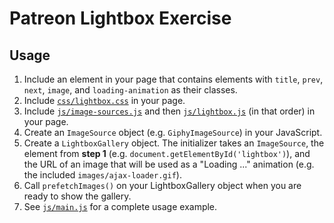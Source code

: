 # Patreon Lightbox Exercise

## Usage

1. Include an element in your page that contains elements with `title`, `prev`, `next`, `image`, and `loading-animation` as their classes.
2. Include [`css/lightbox.css`](css/lightbox.css) in your page.
3. Include [`js/image-sources.js`](js/image-sources.js) and then [`js/lightbox.js`](js/lightbox.js) (in that order) in your page.
4. Create an `ImageSource` object (e.g. `GiphyImageSource`) in your JavaScript.
5. Create a `LightboxGallery` object. The initializer takes an `ImageSource`, the element from **step 1** (e.g. `document.getElementById('lightbox')`), and the URL of an image that will be used as a "Loading ..." animation (e.g. the included `images/ajax-loader.gif`).
6. Call `prefetchImages()` on your LightboxGallery object when you are ready to show the gallery.
7. See [`js/main.js`](js/main.js) for a complete usage example.
